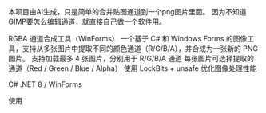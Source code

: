 本项目由AI生成，只是简单的合并贴图通道到一个png图片里面。
因为不知道GIMP要怎么编辑通道，就直接自己做一个软件用。

RGBA 通道合成工具（WinForms）
一个基于 C# 和 Windows Forms 的图像工具，支持从多张图片中提取不同的颜色通道（R/G/B/A），并合成为一张新的 PNG 图片。
支持加载最多 4 张图片，分别用于 R/G/B/A 通道
每张图片可选择提取的通道（Red / Green / Blue / Alpha）
使用 LockBits + unsafe 优化图像处理性能

C# .NET 8 / WinForms

使用

